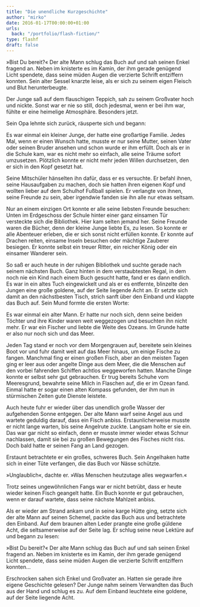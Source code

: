 ```yaml
---
title: "Die unendliche Kurzgeschichte"
author: "mirko"
date: 2016-01-17T00:00:00+01:00
urls:
  back: "/portfolio/flash-fiction/"
type: flashf
draft: false
---
```


»Bist Du bereit?« Der alte Mann schlug das Buch auf und sah seinen Enkel fragend an. Neben im knisterte es im Kamin, der ihm gerade genügend Licht spendete, dass seine müden Augen die verzierte Schrift entziffern konnten. Sein alter Sessel knarzte leise, als er sich zu seinem eigen Fleisch und Blut herunterbeugte.

Der Junge saß auf dem flauschigen Teppich, sah zu seinem Großvater hoch und nickte. Sonst war er nie so still, doch jedesmal, wenn er bei ihm war, fühlte er eine heimelige Atmosphäre. Besonders jetzt.

Sein Opa lehnte sich zurück, räusperte sich und begann:

Es war einmal ein kleiner Junge, der hatte eine großartige Familie. Jedes Mal, wenn er einen Wunsch hatte, musste er nur seine Mutter, seinen Vater oder seinen Bruder ansehen und schon wurde er ihm erfüllt. Doch als er in die Schule kam, war es nicht mehr so einfach, alle seine Träume sofort umzusetzen. Plötzlich konnte er nicht mehr jeden Willen durchsetzen, den er sich in den Kopf gesetzt hat.

Seine Mitschüler hänselten ihn dafür, dass er es versuchte. Er befahl ihnen, seine Hausaufgaben zu machen, doch sie hatten ihren eigenen Kopf und wollten lieber auf dem Schulhof Fußball spielen. Er verlangte von ihnen, seine Freunde zu sein, aber irgendwie fanden sie ihn alle nur etwas seltsam.

Nur an einem einzigen Ort konnte er alle seine liebsten Freunde besuchen: Unten im Erdgeschoss der Schule hinter einer ganz einsamen Tür versteckte sich die Bibliothek. Hier kam selten jemand her. Seine Freunde waren die Bücher, denn der kleine Junge liebte Es, zu lesen. So konnte er alle Abenteuer erleben, die er sich sonst nicht erfüllen konnte. Er konnte auf Drachen reiten, einsame Inseln besuchen oder mächtige Zauberer besiegen. Er konnte selbst ein treuer Ritter, ein reicher König oder ein einsamer Wanderer sein.

So saß er auch heute in der ruhigen Bibliothek und suchte gerade nach seinem nächsten Buch. Ganz hinten in dem verstaubtesten Regal, in dem noch nie ein Kind nach einem Buch gesucht hatte, fand er es dann endlich. Es war in ein altes Tuch eingewickelt und als er es entfernte, blinzelte den Jungen eine große goldene, auf der Seite liegende Acht an. Er setzte sich damit an den nächstbesten Tisch, strich sanft über den Einband und klappte das Buch auf. Sein Mund formte die ersten Worte:

Es war einmal ein alter Mann. Er hatte nur noch sich, denn seine beiden Töchter und ihre Kinder waren weit weggezogen und besuchten ihn nicht mehr. Er war ein Fischer und liebte die Weite des Ozeans. Im Grunde hatte er also nur noch sich und das Meer.

Jeden Tag stand er noch vor dem Morgengrauen auf, bereitete sein kleines Boot vor und fuhr damit weit auf das Meer hinaus, um einige Fische zu fangen. Manchmal fing er einen großen Fisch, aber an den meisten Tagen ging er leer aus oder angelte Dinge aus dem Meer, die die Menschen auf den vorbei fahrenden Schiffen achtlos weggeworfen hatten. Manche Dinge konnte er selbst sehr gut gebrauchen. Er trug bereits Schuhe vom Meeresgrund, bewahrte seine Milch in Flaschen auf, die er im Ozean fand. Einmal hatte er sogar einen alten Kompass gefunden, der ihm nun in stürmischen Zeiten gute Dienste leistete.

Auch heute fuhr er wieder über das unendlich große Wasser der aufgehenden Sonne entgegen. Der alte Mann warf seine Angel aus und wartete geduldig darauf, dass ein Fisch anbiss. Erstaunlicherweise musste er nicht lange warten, bis seine Angelrute zuckte. Langsam holte er sie ein. Das war gar nicht so einfach, denn er musste immer wieder etwas Schnur nachlassen, damit sie bei zu großen Bewegungen des Fisches nicht riss. Doch bald hatte er seinen Fang an Land gezogen.

Erstaunt betrachtete er ein großes, schweres Buch. Sein Angelhaken hatte sich in einer Tüte verfangen, die das Buch vor Nässe schützte.

»Unglaublich«, dachte er. »Was Menschen heutzutage alles wegwarfen.«

Trotz seines ungewöhnlichen Fangs war er nicht betrübt, dass er heute wieder keinen Fisch geangelt hatte. Ein Buch konnte er gut gebrauchen, wenn er darauf wartete, dass seine nächste Mahlzeit anbiss.

Als er wieder am Strand ankam und in seine karge Hütte ging, setzte sich der alte Mann auf seinen Schemel, packte das Buch aus und betrachtete den Einband. Auf dem braunen alten Leder prangte eine große güldene Acht, die seltsamerweise auf der Seite lag. Er schlug seine neue Lektüre auf und begann zu lesen:

»Bist Du bereit?« Der alte Mann schlug das Buch auf und sah seinen Enkel fragend an. Neben im knisterte es im Kamin, der ihm gerade genügend Licht spendete, dass seine müden Augen die verzierte Schrift entziffern konnten...

Erschrocken sahen sich Enkel und Großvater an. Hatten sie gerade ihre eigene Geschichte gelesen? Der Junge nahm seinem Verwandten das Buch aus der Hand und schlug es zu. Auf dem Einband leuchtete eine goldene, auf der Seite liegende Acht.